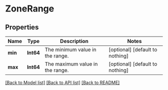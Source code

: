 # ZoneRange


## Properties
Name | Type | Description | Notes
------------ | ------------- | ------------- | -------------
**min** | **Int64** | The minimum value in the range. | [optional] [default to nothing]
**max** | **Int64** | The maximum value in the range. | [optional] [default to nothing]


[[Back to Model list]](../../README.md#models) [[Back to API list]](../../README.md#api-endpoints) [[Back to README]](../../README.md)


